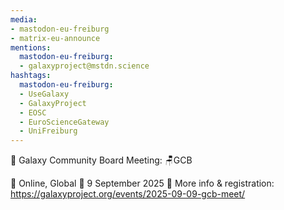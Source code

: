 ```yaml
---
media:
- mastodon-eu-freiburg
- matrix-eu-announce
mentions:
  mastodon-eu-freiburg:
  - galaxyproject@mstdn.science
hashtags:
  mastodon-eu-freiburg:
  - UseGalaxy
  - GalaxyProject
  - EOSC
  - EuroScienceGateway
  - UniFreiburg
---
```

📣 Galaxy Community Board Meeting: 🪑GCB

📍 Online, Global
📅 9 September 2025
🔗 More info & registration: https://galaxyproject.org/events/2025-09-09-gcb-meet/